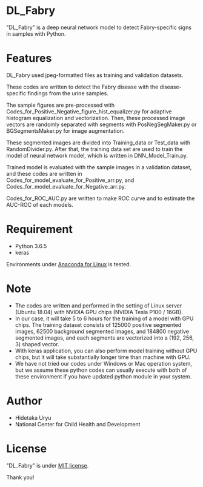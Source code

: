 # DL_Fabry

"DL_Fabry" is a deep neural network model to detect Fabry-specific signs in samples with Python.
 
# Features
 
DL_Fabry used jpeg-formatted files as training and validation datasets.

These codes are written to detect the Fabry disease with the disease-specific findings from the urine samples.

The sample figures are pre-processed with Codes_for_Positive_Negative_figure_hist_equalizer.py for adaptive histogram equalization and vectorization. Then, these processed image vectors are randomly separated with segments with PosNegSegMaker.py or BGSegmentsMaker.py for image augmentation.

These segmented images are divided into Training_data or Test_data with RandomDivider.py.
After that, the training data set are used to train the model of neural network model, which is written in DNN_Model_Train.py.

Trained model is evaluated with the sample images in a validation dataset, and these codes are written in Codes_for_model_evaluate_for_Positive_arr.py, and Codes_for_model_evaluate_for_Negative_arr.py.

Codes_for_ROC_AUC.py are written to make ROC curve and to estimate the AUC-ROC of each models.
 
# Requirement 
* Python 3.6.5
* keras
 
Environments under [Anaconda for Linux](https://www.anaconda.com/distribution/) is tested.

 
# Note
* The codes are written and performed in the setting of Linux server (Ubuntu 18.04) with NVIDIA GPU chips (NVIDIA Tesla P100 / 16GB).
* In our case, it will take 5 to 6 hours for the training of a model with GPU chips. The training dataset consists of 125000 positive segmented images, 62500 background segmented images, and 184800 negative segmented images, and each segments are vectorized into a (192, 256, 3) shaped vector. 
* With keras application, you can also perform model training without GPU chips, but it will take substantially longer time than machine with GPU.
* We have not tried our codes under Windows or Mac operation system, but we assume these python codes can usually execute with both of these environment if you have updated python module in your system.
 
# Author
 
* Hidetaka Uryu
* National Center for Child Health and Development
 
# License
 
"DL_Fabry" is under [MIT license](https://en.wikipedia.org/wiki/MIT_License).
 
Thank you!
